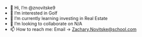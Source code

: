 - 👋 Hi, I’m @znovitske9
- 👀 I’m interested in Golf
- 🌱 I’m currently learning investing in Real Estate
- 💞️ I’m looking to collaborate on N/A
- 📫 How to reach me: Email -> Zachary.Novitske@school.com

<!---
znovitske9/znovitske9 is a ✨ special ✨ repository because its `README.md` (this file) appears on your GitHub profile.
You can click the Preview link to take a look at your changes.
--->
